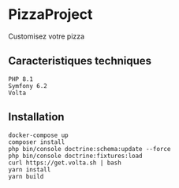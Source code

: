 # PizzaProject

Customisez votre pizza

## Caracteristiques techniques
```
PHP 8.1
Symfony 6.2
Volta
```

## Installation
```
docker-compose up
composer install
php bin/console doctrine:schema:update --force
php bin/console doctrine:fixtures:load
curl https://get.volta.sh | bash
yarn install
yarn build
```
